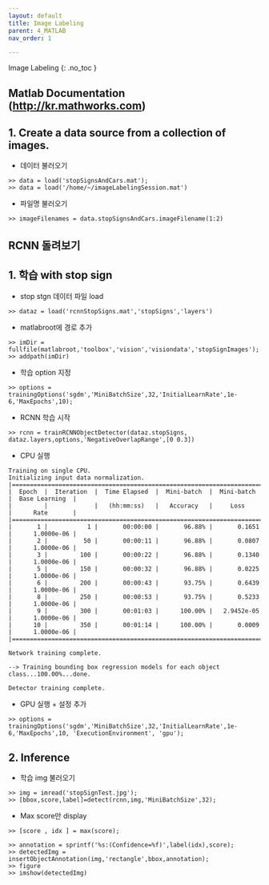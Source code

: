```yaml
---
layout: default
title: Image Labeling
parent: 4_MATLAB
nav_order: 1

---
```


 Image Labeling
{: .no_toc }

## Matlab Documentation (http://kr.mathworks.com)

## 1. Create a data source from a collection of images.

* 데이터 불러오기

```
>> data = load('stopSignsAndCars.mat');
>> data = load('/home/~/imageLabelingSession.mat')
```

* 파일명 불러오기

```
>> imageFilenames = data.stopSignsAndCars.imageFilename(1:2)
```

## RCNN 돌려보기 

## 1. 학습 with stop sign

* stop stgn 데이터 파일 load

```
>> dataz = load('rcnnStopSigns.mat','stopSigns','layers')
```

* matlabroot에 경로 추가

```
>> imDir = fullfile(matlabroot,'toolbox','vision','visiondata','stopSignImages');
>> addpath(imDir)
```

* 학습 option 지정

```
>> options = trainingOptions('sgdm','MiniBatchSize',32,'InitialLearnRate',1e-6,'MaxEpochs',10);
```

* RCNN 학습 시작 

```
>> rcnn = trainRCNNObjectDetector(dataz.stopSigns, dataz.layers,options,'NegativeOverlapRange',[0 0.3])
```

* CPU 실행

```
Training on single CPU.
Initializing input data normalization.
|========================================================================================|
|  Epoch  |  Iteration  |  Time Elapsed  |  Mini-batch  |  Mini-batch  |  Base Learning  |
|         |             |   (hh:mm:ss)   |   Accuracy   |     Loss     |      Rate       |
|========================================================================================|
|       1 |           1 |       00:00:00 |       96.88% |       0.1651 |      1.0000e-06 |
|       2 |          50 |       00:00:11 |       96.88% |       0.0807 |      1.0000e-06 |
|       3 |         100 |       00:00:22 |       96.88% |       0.1340 |      1.0000e-06 |
|       5 |         150 |       00:00:32 |       96.88% |       0.0225 |      1.0000e-06 |
|       6 |         200 |       00:00:43 |       93.75% |       0.6439 |      1.0000e-06 |
|       8 |         250 |       00:00:53 |       93.75% |       0.5233 |      1.0000e-06 |
|       9 |         300 |       00:01:03 |      100.00% |   2.9452e-05 |      1.0000e-06 |
|      10 |         350 |       00:01:14 |      100.00% |       0.0009 |      1.0000e-06 |
|========================================================================================|

Network training complete.

--> Training bounding box regression models for each object class...100.00%...done.

Detector training complete.
```

* GPU 실행 + 설정 추가

```
>> options = trainingOptions('sgdm','MiniBatchSize',32,'InitialLearnRate',1e-6,'MaxEpochs',10, 'ExecutionEnvironment', 'gpu');
```

## 2. Inference

* 학습 img 불러오기

```
>> img = imread('stopSignTest.jpg');
>> [bbox,score,label]=detect(rcnn,img,'MiniBatchSize',32); 
```

* Max score만 display

```
>> [score , idx ] = max(score);

>> annotation = sprintf('%s:(Confidence=%f)',label(idx),score);
>> detectedImg = insertObjectAnnotation(img,'rectangle',bbox,annotation);
>> figure
>> imshow(detectedImg)
```

